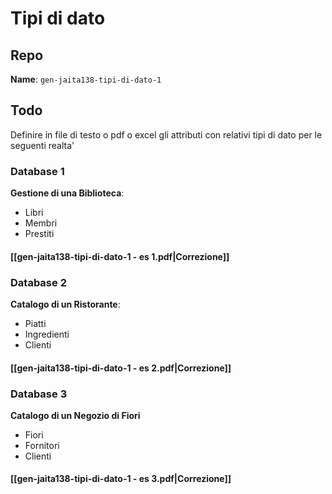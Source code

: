 # Tipi di dato
## Repo
**Name**: `gen-jaita138-tipi-di-dato-1`
## Todo
Definire in file di testo o pdf o excel gli attributi con relativi tipi di dato per le seguenti realta'
### Database 1
**Gestione di una Biblioteca**:
- Libri
- Membri
- Prestiti
#### [[gen-jaita138-tipi-di-dato-1 - es 1.pdf|Correzione]]

### Database 2
**Catalogo di un Ristorante**:
- Piatti
- Ingredienti
- Clienti
#### [[gen-jaita138-tipi-di-dato-1 - es 2.pdf|Correzione]]

### Database 3
**Catalogo di un Negozio di Fiori**
- Fiori
- Fornitori
- Clienti

#### [[gen-jaita138-tipi-di-dato-1 - es 3.pdf|Correzione]]